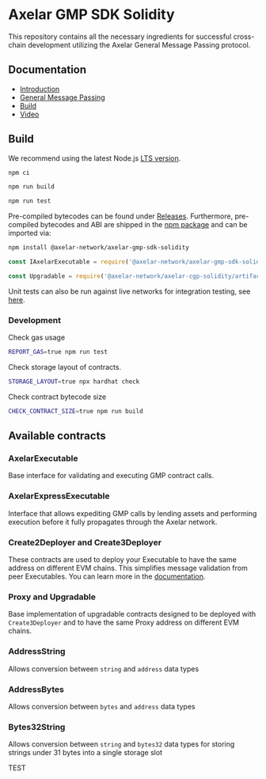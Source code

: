 # Axelar GMP SDK Solidity

This repository contains all the necessary ingredients for successful cross-chain development
utilizing the Axelar General Message Passing protocol.

## Documentation

-   [Introduction](https://docs.axelar.dev/dev/intro)
-   [General Message Passing](https://docs.axelar.dev/dev/gmp-overview)
-   [Build](https://docs.axelar.dev/dev/build/getting-started)
-   [Video](https://docs.axelar.dev/dev/guides/video-guides)

## Build

We recommend using the latest Node.js [LTS version](https://nodejs.org/en/about/releases/).

```bash
npm ci

npm run build

npm run test
```

Pre-compiled bytecodes can be found under [Releases](https://github.com/axelarnetwork/axelar-gmp-sdk-solidity/releases).
Furthermore, pre-compiled bytecodes and ABI are shipped in the [npm package](https://www.npmjs.com/package/@axelar-network/axelar-gmp-sdk-solidity) and can be imported via:

```bash
npm install @axelar-network/axelar-gmp-sdk-solidity
```

```javascript
const IAxelarExecutable = require('@axelar-network/axelar-gmp-sdk-solidity/interfaces/IAxelarExecutable.json');

const Upgradable = require('@axelar-network/axelar-cgp-solidity/artifacts/contracts/upgradable/Upgradable.sol/Upgradable.json');
```

Unit tests can also be run against live networks for integration testing, see [here](https://github.com/axelarnetwork/axelar-cgp-solidity#live-network-testing).

### Development

Check gas usage

```bash
REPORT_GAS=true npm run test
```

Check storage layout of contracts.

```bash
STORAGE_LAYOUT=true npx hardhat check
```

Check contract bytecode size

```bash
CHECK_CONTRACT_SIZE=true npm run build
```

## Available contracts

### AxelarExecutable

Base interface for validating and executing GMP contract calls.

### AxelarExpressExecutable

Interface that allows expediting GMP calls by lending assets and performing execution
before it fully propagates through the Axelar network.

### Create2Deployer and Create3Deployer

These contracts are used to deploy your Executable to have the same address on different EVM chains.
This simplifies message validation from peer Executables. You can learn more in the
[documentation](https://docs.axelar.dev/dev/general-message-passing/solidity-utilities).

### Proxy and Upgradable

Base implementation of upgradable contracts designed to be deployed with `Create3Deployer`
and to have the same Proxy address on different EVM chains.

### AddressString

Allows conversion between `string` and `address` data types

### AddressBytes

Allows conversion between `bytes` and `address` data types

### Bytes32String

Allows conversion between `string` and `bytes32` data types
for storing strings under 31 bytes into a single storage slot

TEST

